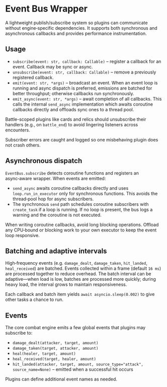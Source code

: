 # Event Bus Wrapper

A lightweight publish/subscribe system so plugins can communicate without
engine‑specific dependencies. It supports both synchronous and asynchronous
callbacks and provides performance instrumentation.

## Usage
- `subscribe(event: str, callback: Callable)` – register a callback for an
  event. Callback may be sync or async.
- `unsubscribe(event: str, callback: Callable)` – remove a previously
  registered callback.
- `emit(event: str, *args)` – broadcast an event. When an event loop is
  running and async dispatch is preferred, emissions are batched for better
  throughput; otherwise callbacks run synchronously.
- `emit_async(event: str, *args)` – await completion of all callbacks. This
  calls the internal `send_async` implementation which awaits coroutine
  callbacks directly and offloads sync ones to a thread pool.

Battle-scoped plugins like cards and relics should unsubscribe their handlers
(e.g., on `battle_end`) to avoid lingering listeners across encounters.

Subscriber errors are caught and logged so one misbehaving plugin does not crash
others.

## Asynchronous dispatch
`EventBus.subscribe` detects coroutine functions and registers an async‑aware
wrapper. When events are emitted:

- `send_async` awaits coroutine callbacks directly and uses
  `loop.run_in_executor` only for synchronous functions. This avoids the
  thread‑pool hop for async subscribers.
- The synchronous `send` path schedules coroutine subscribers with
  `create_task` if a loop is running. If no loop is present, the bus logs a
  warning and the coroutine is not executed.

When writing coroutine callbacks, avoid long blocking operations. Offload any
CPU‑bound or blocking work to your own executor to keep the event loop
responsive.

## Batching and adaptive intervals
High‑frequency events (e.g. `damage_dealt`, `damage_taken`, `hit_landed`,
`heal_received`) are batched. Events collected within a frame (default
`16 ms`) are processed together to reduce overhead. The batch interval can be
adaptive—when load is low, batches are processed more quickly; during heavy
load, the interval grows to maintain responsiveness.

Each callback and batch item yields `await asyncio.sleep(0.002)` to give other
tasks a chance to run.

## Events
The core combat engine emits a few global events that plugins may subscribe to:

- `damage_dealt(attacker, target, amount)`
- `damage_taken(target, attacker, amount)`
- `heal(healer, target, amount)`
- `heal_received(target, healer, amount)`
- `hit_landed(attacker, target, amount, source_type="attack", source_name=None)` – emitted when a successful hit occurs

Plugins can define additional event names as needed.
